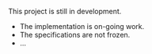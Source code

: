 This project is still in development.

* The implementation is on-going work.
* The specifications are not frozen.
* ...
